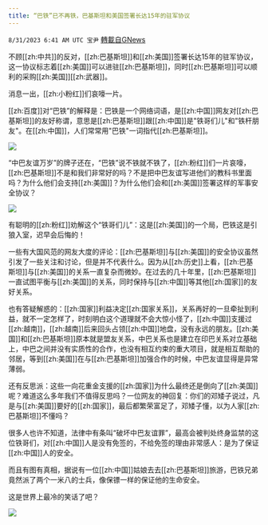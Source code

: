 ```yaml
---
title: “巴铁”已不再铁，巴基斯坦和美国签署长达15年的驻军协议
---
```

`8/31/2023 6:41 AM UTC 宝尹` [轉載自GNews](https://gnews.org/articles/1624444)

不顾[[zh:中共]]的反对，[[zh:巴基斯坦]]和[[zh:美国]]签署长达15年的驻军协议，这一协议标志着[[zh:美国]]可以进驻[[zh:巴基斯坦]]，同时[[zh:巴基斯坦]]可以顺利的采购[[zh:美国]][[zh:武器]]。

消息一出，[[zh:小粉红]]们哀嚎一片。

[[zh:百度]]对“巴铁”的解释是：巴铁是一个网络词语，是[[zh:中国]]网友对[[zh:巴基斯坦]]的友好称谓，意思是[[zh:巴基斯坦]]跟[[zh:中国]]是"铁哥们儿"和"铁杆朋友"。在[[zh:中国]]，人们常常用"巴铁"一词指代[[zh:巴基斯坦]]。


![](https://i.imgur.com/cT6hsJH.jpg)


“中巴友谊万岁”的牌子还在，“巴铁”说不铁就不铁了，[[zh:粉红]]们一片哀嚎，[[zh:巴基斯坦]]不是和我们非常好的吗？不是把中巴友谊写进他们的教科书里面吗？为什么他们会支持[[zh:美国]]？为什么他们会和[[zh:美国]]签署这样的军事安全协议？

![](https://i.imgur.com/47mMWX4.png)


有聪明的[[zh:粉红]]劝解这个“铁哥们儿”：这是[[zh:美国]]的一个局，巴铁这是引狼入室，迟早会后悔的！

一些有大国风范的网友大度的评论：[[zh:巴基斯坦]]与[[zh:美国]]的安全协议虽然引发了一些关注和讨论，但是并不代表什么。因为从[[zh:历史]]上看，[[zh:巴基斯坦]]与[[zh:美国]]的关系一直复杂而微妙。在过去的几十年里，[[zh:巴基斯坦]]一直试图平衡与[[zh:美国]]的关系，同时保持与[[zh:中国]]等其他[[zh:国家]]的友好关系。

也有答疑解惑的：[[zh:国家]]利益决定[[zh:国家关系]]，关系再好的一旦牵扯到利益，就不一定怎样了，时刻明白这个道理就不会大惊小怪了，[[zh:中国]]支援过[[zh:越南]]，[[zh:越南]]后来回头占领[[zh:中国]]地盘，没有永远的朋友。[[zh:美国]]和[[zh:巴基斯坦]]原本就是盟友关系，中巴关系也是建立在印巴关系对立基础上，中巴之间并没有实质性的合作，也没有相互约束的重大项目，就是相互帮助的邻居，等到[[zh:美国]]在与[[zh:巴基斯坦]]加强合作的时候，中巴友谊显得是异常薄弱。

还有反思派：这些一向花重金支援的[[zh:国家]]为什么最终还是倒向了[[zh:美国]]呢？难道这么多年我们不值得反思吗？一位网友的神回复：你们的邓矮子说过，凡是与[[zh:美国]]要好的[[zh:国家]]，最后都繁荣富足了，邓矮子懂，以为人家[[zh:巴基斯坦]]不懂吗？

很多人也许不知道，法律中有条叫“破坏中巴友谊罪”，最高会被判处终身监禁的这位铁哥们，对[[zh:中国]]人是没有免签的，不给免签的理由非常感人：是为了保证[[zh:中国]]人的安全。

而且有图有真相，据说有一位[[zh:中国]]姑娘去去[[zh:巴基斯坦]]旅游，巴铁兄弟竟然派了两个一米八的士兵，像保镖一样的保证他的生命安全。

这是世界上最冷的笑话了吧？

![](https://i.imgur.com/heMrxKs.png)

